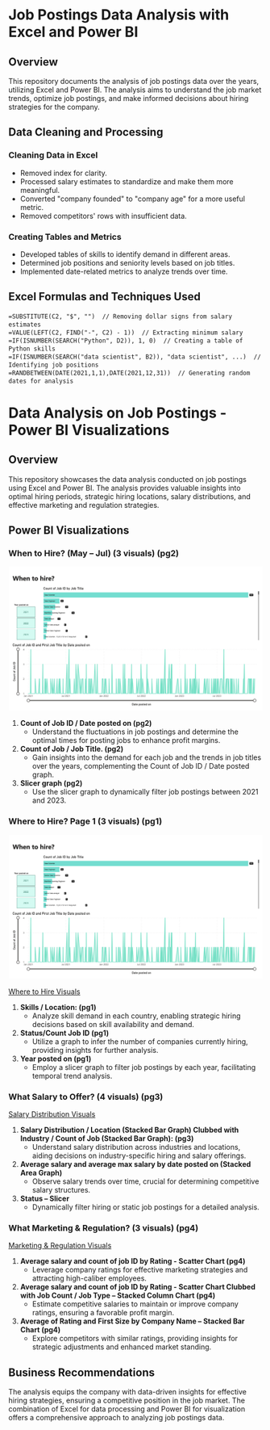 # Job Postings Data Analysis with Excel and Power BI

## Overview

This repository documents the analysis of job postings data over the years, utilizing Excel and Power BI. The analysis aims to understand the job market trends, optimize job postings, and make informed decisions about hiring strategies for the company.

## Data Cleaning and Processing

### Cleaning Data in Excel
- Removed index for clarity.
- Processed salary estimates to standardize and make them more meaningful.
- Converted "company founded" to "company age" for a more useful metric.
- Removed competitors' rows with insufficient data.

### Creating Tables and Metrics
- Developed tables of skills to identify demand in different areas.
- Determined job positions and seniority levels based on job titles.
- Implemented date-related metrics to analyze trends over time.


## Excel Formulas and Techniques Used

```excel
=SUBSTITUTE(C2, "$", "")  // Removing dollar signs from salary estimates
=VALUE(LEFT(C2, FIND("-", C2) - 1))  // Extracting minimum salary
=IF(ISNUMBER(SEARCH("Python", D2)), 1, 0)  // Creating a table of Python skills
=IF(ISNUMBER(SEARCH("data scientist", B2)), "data scientist", ...)  // Identifying job positions
=RANDBETWEEN(DATE(2021,1,1),DATE(2021,12,31))  // Generating random dates for analysis 
```


# Data Analysis on Job Postings - Power BI Visualizations

## Overview

This repository showcases the data analysis conducted on job postings using Excel and Power BI. The analysis provides valuable insights into optimal hiring periods, strategic hiring locations, salary distributions, and effective marketing and regulation strategies.

## Power BI Visualizations

### When to Hire? (May – Jul) (3 visuals) (pg2)
![Image Alt Text](Img/Screenshot%202024-01-11%20at%2012.21.33%20PM.jpeg)


1. **Count of Job ID / Date posted on (pg2)**
   - Understand the fluctuations in job postings and determine the optimal times for posting jobs to enhance profit margins.
2. **Count of Job / Job Title. (pg2)**
   - Gain insights into the demand for each job and the trends in job titles over the years, complementing the Count of Job ID / Date posted graph.
3. **Slicer graph (pg2)**
   - Use the slicer graph to dynamically filter job postings between 2021 and 2023.

### Where to Hire? Page 1 (3 visuals) (pg1)
![Image Alt Text](Img/Screenshot%202024-01-11%20at%2012.21.33%20PM.jpeg)

[Where to Hire Visuals](Img/Screenshot_2024-01-11_12.24.32_PM.jpeg)

1. **Skills / Location: (pg1)**
   - Analyze skill demand in each country, enabling strategic hiring decisions based on skill availability and demand.
2. **Status/Count Job ID (pg1)**
   - Utilize a graph to infer the number of companies currently hiring, providing insights for further analysis.
3. **Year posted on (pg1)**
   - Employ a slicer graph to filter job postings by each year, facilitating temporal trend analysis.

### What Salary to Offer? (4 visuals) (pg3)
[Salary Distribution Visuals](Img/Screenshot_2024-01-11_12.23.25_PM.jpeg)

1. **Salary Distribution / Location (Stacked Bar Graph) Clubbed with Industry / Count of Job (Stacked Bar Graph): (pg3)**
   - Understand salary distribution across industries and locations, aiding decisions on industry-specific hiring and salary offerings.
2. **Average salary and average max salary by date posted on (Stacked Area Graph)**
   - Observe salary trends over time, crucial for determining competitive salary structures.
3. **Status – Slicer**
   - Dynamically filter hiring or static job postings for a detailed analysis.

### What Marketing & Regulation? (3 visuals) (pg4)
[Marketing & Regulation Visuals](Img/Screenshot_2024-01-11_12.23.34_PM.jpeg)

1. **Average salary and count of job ID by Rating - Scatter Chart (pg4)**
   - Leverage company ratings for effective marketing strategies and attracting high-caliber employees.
2. **Average salary and count of job ID by Rating - Scatter Chart Clubbed with Job Count / Job Type – Stacked Column Chart (pg4)**
   - Estimate competitive salaries to maintain or improve company ratings, ensuring a favorable profit margin.
3. **Average of Rating and First Size by Company Name – Stacked Bar Chart (pg4)**
   - Explore competitors with similar ratings, providing insights for strategic adjustments and enhanced market standing.

## Business Recommendations

The analysis equips the company with data-driven insights for effective hiring strategies, ensuring a competitive position in the job market. The combination of Excel for data processing and Power BI for visualization offers a comprehensive approach to analyzing job postings data.

